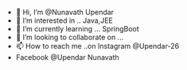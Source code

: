 - 👋 Hi, I’m @Nunavath Upendar
- 👀 I’m interested in .. Java,JEE
- 🌱 I’m currently learning ... SpringBoot
- 💞️ I’m looking to collaborate on ...
- 📫 How to reach me ..on Instagram @Upendar-26
- Facebook @Upendar Nunavath

<!---
Nunavath-123/Nunavath-123 is a ✨ special ✨ repository because its `README.md` (this file) appears on your GitHub profile.
You can click the Preview link to take a look at your changes.
--->
